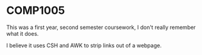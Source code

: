 COMP1005
========

This was a first year, second semester coursework, I don't really remember what it does.

I believe it uses CSH and AWK to strip links out of a webpage.

